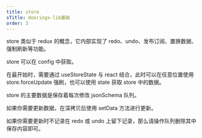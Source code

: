 ```yaml
---
title: store
sTitle: dooringx-lib基础
order: 3
---
```


store 类似于 redux 的概念，它内部实现了 redo、undo、发布订阅、置换数据、强制刷新等功能。

store 可以在 config 中获取。

在最开始时，需要通过 useStoreState 与 react 结合，此时可以在任意位置使用 store.forceUpdate 强刷，也可以使用 state 获取 store 中的数据。

store 的主要数据是保存着每次修改 jsonSchema 队列。

如果你需要更新数据，在深拷贝后使用 setData 方法进行更新。

如果你需要更新时不记录在 redo 或 undo 上留下记录，那么请操作队列删除其中保存内容即可。

